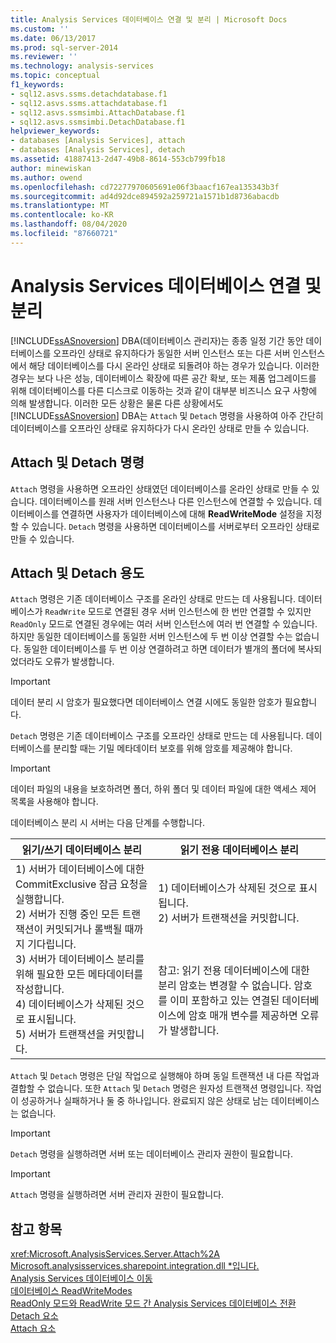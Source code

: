 ```yaml
---
title: Analysis Services 데이터베이스 연결 및 분리 | Microsoft Docs
ms.custom: ''
ms.date: 06/13/2017
ms.prod: sql-server-2014
ms.reviewer: ''
ms.technology: analysis-services
ms.topic: conceptual
f1_keywords:
- sql12.asvs.ssms.detachdatabase.f1
- sql12.asvs.ssms.attachdatabase.f1
- sql12.asvs.ssmsimbi.AttachDatabase.f1
- sql12.asvs.ssmsimbi.DetachDatabase.f1
helpviewer_keywords:
- databases [Analysis Services], attach
- databases [Analysis Services], detach
ms.assetid: 41887413-2d47-49b8-8614-553cb799fb18
author: minewiskan
ms.author: owend
ms.openlocfilehash: cd72277970605691e06f3baacf167ea135343b3f
ms.sourcegitcommit: ad4d92dce894592a259721a1571b1d8736abacdb
ms.translationtype: MT
ms.contentlocale: ko-KR
ms.lasthandoff: 08/04/2020
ms.locfileid: "87660721"
---
```

# <a name="attach-and-detach-analysis-services-databases"></a>Analysis Services 데이터베이스 연결 및 분리
  [!INCLUDE[ssASnoversion](../../includes/ssasnoversion-md.md)] DBA(데이터베이스 관리자)는 종종 일정 기간 동안 데이터베이스를 오프라인 상태로 유지하다가 동일한 서버 인스턴스 또는 다른 서버 인스턴스에서 해당 데이터베이스를 다시 온라인 상태로 되돌려야 하는 경우가 있습니다. 이러한 경우는 보다 나은 성능, 데이터베이스 확장에 따른 공간 확보, 또는 제품 업그레이드를 위해 데이터베이스를 다른 디스크로 이동하는 것과 같이 대부분 비즈니스 요구 사항에 의해 발생합니다. 이러한 모든 상황은 물론 다른 상황에서도 [!INCLUDE[ssASnoversion](../../includes/ssasnoversion-md.md)] DBA는 `Attach` 및 `Detach` 명령을 사용하여 아주 간단히 데이터베이스를 오프라인 상태로 유지하다가 다시 온라인 상태로 만들 수 있습니다.  
  
## <a name="attach-and-detach-commands"></a>Attach 및 Detach 명령  
 `Attach` 명령을 사용하면 오프라인 상태였던 데이터베이스를 온라인 상태로 만들 수 있습니다. 데이터베이스를 원래 서버 인스턴스나 다른 인스턴스에 연결할 수 있습니다. 데이터베이스를 연결하면 사용자가 데이터베이스에 대해 **ReadWriteMode** 설정을 지정할 수 있습니다. `Detach` 명령을 사용하면 데이터베이스를 서버로부터 오프라인 상태로 만들 수 있습니다.  
  
## <a name="attach-and-detach-usage"></a>Attach 및 Detach 용도  
 `Attach` 명령은 기존 데이터베이스 구조를 온라인 상태로 만드는 데 사용됩니다. 데이터베이스가 `ReadWrite` 모드로 연결된 경우 서버 인스턴스에 한 번만 연결할 수 있지만 `ReadOnly` 모드로 연결된 경우에는 여러 서버 인스턴스에 여러 번 연결할 수 있습니다. 하지만 동일한 데이터베이스를 동일한 서버 인스턴스에 두 번 이상 연결할 수는 없습니다. 동일한 데이터베이스를 두 번 이상 연결하려고 하면 데이터가 별개의 폴더에 복사되었더라도 오류가 발생합니다.  
  
> [!IMPORTANT]  
>  데이터 분리 시 암호가 필요했다면 데이터베이스 연결 시에도 동일한 암호가 필요합니다.  
  
 `Detach` 명령은 기존 데이터베이스 구조를 오프라인 상태로 만드는 데 사용됩니다. 데이터베이스를 분리할 때는 기밀 메타데이터 보호를 위해 암호를 제공해야 합니다.  
  
> [!IMPORTANT]  
>  데이터 파일의 내용을 보호하려면 폴더, 하위 폴더 및 데이터 파일에 대한 액세스 제어 목록을 사용해야 합니다.  
  
 데이터베이스 분리 시 서버는 다음 단계를 수행합니다.  
  
|읽기/쓰기 데이터베이스 분리|읽기 전용 데이터베이스 분리|  
|--------------------------------------|-------------------------------------|  
|1) 서버가 데이터베이스에 대한 CommitExclusive 잠금 요청을 실행합니다.<br />2) 서버가 진행 중인 모든 트랜잭션이 커밋되거나 롤백될 때까지 기다립니다.<br />3) 서버가 데이터베이스 분리를 위해 필요한 모든 메타데이터를 작성합니다.<br />4) 데이터베이스가 삭제된 것으로 표시됩니다.<br />5) 서버가 트랜잭션을 커밋합니다.|1) 데이터베이스가 삭제된 것으로 표시됩니다.<br />2) 서버가 트랜잭션을 커밋합니다.<br /><br /> <br /><br /> 참고: 읽기 전용 데이터베이스에 대한 분리 암호는 변경할 수 없습니다. 암호를 이미 포함하고 있는 연결된 데이터베이스에 암호 매개 변수를 제공하면 오류가 발생합니다.|  
  
 `Attach` 및 `Detach` 명령은 단일 작업으로 실행해야 하며 동일 트랜잭션 내 다른 작업과 결합할 수 없습니다. 또한 `Attach` 및 `Detach` 명령은 원자성 트랜잭션 명령입니다. 작업이 성공하거나 실패하거나 둘 중 하나입니다. 완료되지 않은 상태로 남는 데이터베이스는 없습니다.  
  
> [!IMPORTANT]  
>  `Detach` 명령을 실행하려면 서버 또는 데이터베이스 관리자 권한이 필요합니다.  
  
> [!IMPORTANT]  
>  `Attach` 명령을 실행하려면 서버 관리자 권한이 필요합니다.  
  
## <a name="see-also"></a>참고 항목  
 <xref:Microsoft.AnalysisServices.Server.Attach%2A>   
 [Microsoft.analysisservices.sharepoint.integration.dll *입니다.](/dotnet/api/microsoft.analysisservices.core.database.detach)   
 [Analysis Services 데이터베이스 이동](move-an-analysis-services-database.md)   
 [데이터베이스 ReadWriteModes](database-readwritemodes.md)   
 [ReadOnly 모드와 ReadWrite 모드 간 Analysis Services 데이터베이스 전환](switch-an-analysis-services-database-between-readonly-and-readwrite-modes.md)   
 [Detach 요소](https://docs.microsoft.com/bi-reference/xmla/xml-elements-commands/detach-element)   
 [Attach 요소](https://docs.microsoft.com/bi-reference/xmla/xml-elements-commands/attach-element)  
  
  
